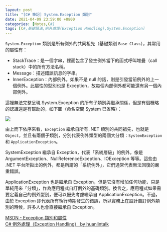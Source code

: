 ```yaml
---
layout: post
title: "[C# 筆記] System.Exception 類別"
date: 2021-04-09 23:59:00 +0800
categories: [Notes,C#]
tags: [C#,基礎語法,例外處理(Exception Handling),System.Exception]
---
```



`System.Exception` 類別是所有例外的共同祖先（基礎類別 `Base Class`），其常用的屬性有：

- StackTrace：是一個字串，裡面包含了發生例外當下的函式呼叫堆疊（call stack）中的所有方法名稱。
- Message：描述錯誤訊息的字串。       
- InnerException：內部例外。如果不是 null 的話，則是引發當前例外的上一個例外。此屬性的型別也是 Exception，故每個內部例外都可能還有另一個內部例外。      


這裡無法完整呈現 System.Exception 的所有子類別與繼承關係，但是有個概略的認識還是有幫助的，如下圖（命名空間 System 已省略）：


[![](https://blogger.googleusercontent.com/img/b/R29vZ2xl/AVvXsEgu-XkZ55-SqjChbuYW3wzYaYJduE-yOHrrzk_g8bkVwajs-zRaRL-EptZrTCQ9ZtwXSwn1m0PEBxz-nLA5InY8EPW7yMKTO712oRyvCvlRmSJTeckYi9Rf-xibrxI9ewKv8mWih39KQNEaK2b-qHKbl25XT1vStw-tVqTTSwnfwM3OaI1aarLK_u54/w640-h542/exception-classdiagram.png)](https://blogger.googleusercontent.com/img/b/R29vZ2xl/AVvXsEgu-XkZ55-SqjChbuYW3wzYaYJduE-yOHrrzk_g8bkVwajs-zRaRL-EptZrTCQ9ZtwXSwn1m0PEBxz-nLA5InY8EPW7yMKTO712oRyvCvlRmSJTeckYi9Rf-xibrxI9ewKv8mWih39KQNEaK2b-qHKbl25XT1vStw-tVqTTSwnfwM3OaI1aarLK_u54/w640-h542/exception-classdiagram.png)



由上而下依序來看，`Exception` 繼承自所有 .NET 類別的共同祖先，也就是 `Object`，並且有兩個子類別，分別代表例外類型的兩個大分類：`SystemException` 和 `ApplicationException`。        

SystemException 繼承自 Exception，代表「系統層級」的例外，像是 ArgumentException、NullReferenceException、IOException 等等。這些由 .NET 平台所拋出的例外，都是所謂的「系統例外」，它們通常代表無法回復的嚴重錯誤。      

ApplicationException 也是繼承自 Exception，但是它沒有增加任何功能，只是單純用來「分類」，作為應用程式自訂例外的基礎類別。換言之，應用程式如果需要定義自己的例外型別，便可以優先考慮繼承自 ApplicationException。不過，由於 Exception 即代表所有執行時期發生的錯誤，所以實務上在設計自訂例外類別的時候，許多人也會直接繼承自 Exception。


[MSDN - Exception 類別和屬性](https://learn.microsoft.com/zh-tw/dotnet/standard/exceptions/exception-class-and-properties?redirectedfrom=MSDN)      
[C# 例外處理（Exception Handling） by huanlintalk](https://www.huanlintalk.com/2022/09/csharp-exception-handling.html)     